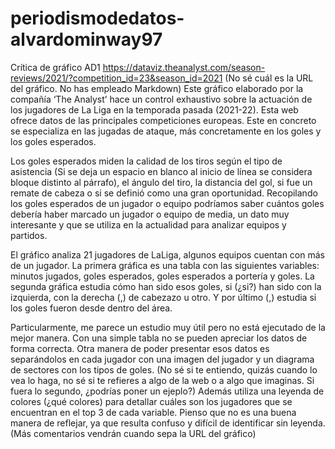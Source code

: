 # periodismodedatos-alvardominway97
Crítica de gráfico AD1 https://dataviz.theanalyst.com/season-reviews/2021/?competition_id=23&season_id=2021  (No sé cuál es la URL del gráfico. No has empleado Markdown)
Este gráfico elaborado por la compañía ‘The Analyst’ hace un control exhaustivo sobre la actuación de los jugadores de La Liga en la temporada pasada (2021-22). Esta web ofrece datos de las principales competiciones europeas. Este en concreto se especializa en las jugadas de ataque, más concretamente en los goles y los goles esperados.

Los goles esperados miden la calidad de los tiros según el tipo de asistencia (Si se deja un espacio en blanco al inicio de línea se considera bloque distinto al párrafo), el ángulo del tiro, la distancia del gol, si fue un remate de cabeza o si se definió como una gran oportunidad. Recopilando los goles esperados de un jugador o equipo podríamos saber cuántos goles debería haber marcado un jugador o equipo de media, un dato muy interesante y que se utiliza en la actualidad para analizar equipos y partidos.
 
El gráfico analiza 21 jugadores de LaLiga, algunos equipos cuentan con más de un jugador. La primera gráfica es una tabla con las siguientes variables: minutos jugados, goles esperados, goles esperados a portería y goles. La segunda gráfica estudia cómo han sido esos goles, si  (¿si?) han sido con la izquierda, con la derecha (,) de cabezazo u otro. Y por último (,) estudia si los goles fueron desde dentro del área.

Particularmente, me parece un estudio muy útil pero no está ejecutado de la mejor manera. Con una simple tabla no se pueden apreciar los datos de forma correcta. Otra manera de poder presentar esos datos es separándolos en cada jugador con una imagen del jugador y un diagrama de sectores con los tipos de goles. (No sé si te entiendo, quizás cuando lo vea lo haga, no sé si te refieres a algo de la web o a algo que imaginas. Si fuera lo segundo, ¿podrías poner un ejeplo?) Además utiliza una leyenda de colores (¿qué colores) para detallar cuáles son los jugadores que se encuentran en el top 3 de cada variable.  Pienso que no es una buena manera de reflejar, ya que resulta confuso y difícil de identificar sin leyenda. (Más comentarios vendrán cuando sepa la URL del gráfico)
